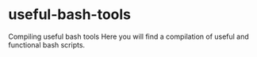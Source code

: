 # useful-bash-tools
Compiling useful bash tools
Here you will find a compilation of useful and functional bash scripts.
